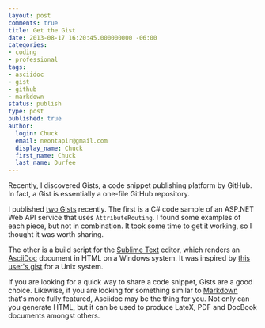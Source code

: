 ```yaml
---
layout: post
comments: true
title: Get the Gist
date: 2013-08-17 16:20:45.000000000 -06:00
categories:
- coding
- professional
tags:
- asciidoc
- gist
- github
- markdown
status: publish
type: post
published: true
author:
  login: Chuck
  email: neontapir@gmail.com
  display_name: Chuck
  first_name: Chuck
  last_name: Durfee
---
```

Recently, I discovered Gists, a code snippet publishing platform by GitHub. In fact, a Gist is essentially a one-file GitHub repository.

I published [two Gists](https://gist.github.com/neontapir) recently. The first is a C# code sample of an ASP.NET Web API service that uses `AttributeRouting`. I found some examples of each piece, but not in combination. It took some time to get it working, so I thought it was worth sharing.

The other is a build script for the [Sublime Text](http://www.sublimetext.com) editor, which renders an [AsciiDoc](http://www.methods.co.nz/asciidoc/) document in HTML on a Windows system. It was inspired by [this user's gist](https://gist.github.com/karmi/3804588) for a Unix system.

If you are looking for a quick way to share a code snippet, Gists are a good choice. Likewise, if you are looking for something similar to [Markdown](http://daringfireball.net/projects/markdown/) that's more fully featured, Asciidoc may be the thing for you. Not only can you generate HTML, but it can be used to produce LateX, PDF and DocBook documents amongst others.
